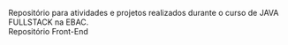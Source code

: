 Repositório para atividades e projetos realizados durante o curso de JAVA FULLSTACK na EBAC. <br>
Repositório Front-End
